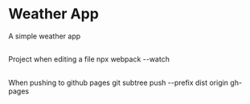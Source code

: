 # Weather App
A simple weather app
##
Project when editing a file
npx webpack --watch

##
When pushing to github pages
git subtree push --prefix dist origin gh-pages